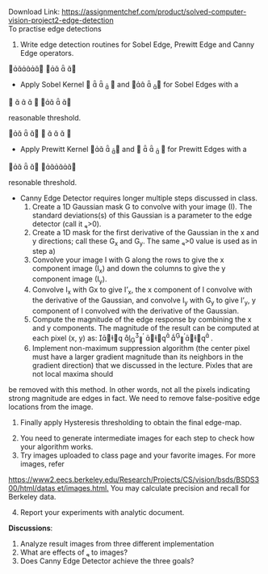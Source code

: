 Download Link: https://assignmentchef.com/product/solved-computer-vision-project2-edge-detection
<br>
To practise edge detections

<ol>

 <li>Write edge detection routines for Sobel Edge, Prewitt Edge and Canny Edge operators.</li>

</ol>

                        

<ul>

 <li>Apply Sobel Kernel    <sub> </sub> and   <sub></sub> for Sobel Edges with a</li>

</ul>

                                   

reasonable threshold.

                                 

<ul>

 <li>Apply Prewitt Kernel   <sub></sub> and                <sub> </sub> for Prewitt Edges with a</li>

</ul>

                      

resonable threshold.

<ul>

 <li>Canny Edge Detector requires longer multiple steps discussed in class.

  <ol>

   <li>Create a 1D Gaussian mask G to convolve with your image (I). The standard deviations(s) of this Gaussian is a parameter to the edge detector (call it &gt;0).</li>

   <li>Create a 1D mask for the first derivative of the Gaussian in the x and y directions; call these G<sub>x</sub> and G<sub>y</sub>. The same &gt;0 value is used as in step a)</li>

   <li>Convolve your image I with G along the rows to give the x component image (I<sub>x</sub>) and down the columns to give the y component image (I<sub>y</sub>).</li>

   <li>Convolve I<sub>x</sub> with Gx to give I’<sub>x</sub>, the x component of I convolve with the derivative of the Gaussian, and convolve I<sub>y</sub> with G<sub>y</sub> to give I’<sub>y</sub>, y component of I convolved with the derivative of the Gaussian.</li>

   <li>Compute the magnitude of the edge response by combining the x and y components. The magnitude of the result can be computed at each pixel (x, y) as:  <sub></sub><sup></sup><sub></sub><sup>′ </sup><sup> </sup><sup></sup><sub></sub><sup>′</sup><sup> </sup>.</li>

   <li>Implement non-maximum suppression algorithm (the center pixel must have a larger gradient magnitude than its neighbors in the gradient direction) that we discussed in the lecture. Pixles that are not local maxima should</li>

  </ol></li>

</ul>

be removed with this method. In other words, not all the pixels indicating strong magnitude are edges in fact. We need to remove false-positive edge locations from the image.

<ol>

 <li>Finally apply Hysteresis thresholding to obtain the final edge-map.</li>

</ol>

<ol start="2">

 <li>You need to generate intermediate images for each step to check how your algorithm works.</li>

 <li>Try images uploaded to class page and your favorite images. For more images, refer</li>

</ol>

<a href="https://www2.eecs.berkeley.edu/Research/Projects/CS/vision/bsds/BSDS300/html/dataset/images.html">https://www2.eec</a><u>s.berkeley.edu/Research/Projects/CS/vision/bsds/BSDS300/html/datas </u><a href="https://www2.eecs.berkeley.edu/Research/Projects/CS/vision/bsds/BSDS300/html/dataset/images.html">et/images.html</a><a href="https://www2.eecs.berkeley.edu/Research/Projects/CS/vision/bsds/BSDS300/html/dataset/images.html">.</a> You may calculate precision and recall for Berkeley data.

<ol start="4">

 <li>Report your experiments with analytic document.</li>

</ol>

<strong>Discussions</strong>:

<ol>

 <li>Analyze result images from three different implementation</li>

 <li>What are effects of  to images?</li>

 <li>Does Canny Edge Detector achieve the three goals?</li>

</ol>